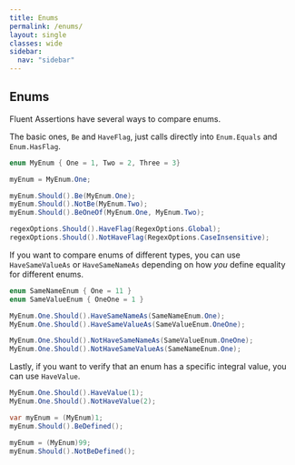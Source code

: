 ```yaml
---
title: Enums
permalink: /enums/
layout: single
classes: wide
sidebar:
  nav: "sidebar"
---
```


## Enums

Fluent Assertions have several ways to compare enums.

The basic ones, `Be` and `HaveFlag`, just calls directly into `Enum.Equals` and `Enum.HasFlag`.

```csharp
enum MyEnum { One = 1, Two = 2, Three = 3}

myEnum = MyEnum.One;

myEnum.Should().Be(MyEnum.One);
myEnum.Should().NotBe(MyEnum.Two);
myEnum.Should().BeOneOf(MyEnum.One, MyEnum.Two);

regexOptions.Should().HaveFlag(RegexOptions.Global);
regexOptions.Should().NotHaveFlag(RegexOptions.CaseInsensitive);
```

If you want to compare enums of different types, you can use `HaveSameValueAs` or `HaveSameNameAs` depending on how _you_ define equality for different enums.

```csharp
enum SameNameEnum { One = 11 }
enum SameValueEnum { OneOne = 1 }

MyEnum.One.Should().HaveSameNameAs(SameNameEnum.One);
MyEnum.One.Should().HaveSameValueAs(SameValueEnum.OneOne);

MyEnum.One.Should().NotHaveSameNameAs(SameValueEnum.OneOne);
MyEnum.One.Should().NotHaveSameValueAs(SameNameEnum.One);
```

Lastly, if you want to verify that an enum has a specific integral value, you can use `HaveValue`.

```csharp
MyEnum.One.Should().HaveValue(1);
MyEnum.One.Should().NotHaveValue(2);
```

```csharp
var myEnum = (MyEnum)1;
myEnum.Should().BeDefined();

myEnum = (MyEnum)99;
myEnum.Should().NotBeDefined();
```
